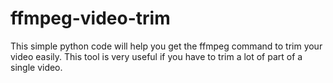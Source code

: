 # ffmpeg-video-trim

This simple python code will help you get the ffmpeg command to trim your video easily. This tool is very useful if you have to trim a lot of part of a single video. 
